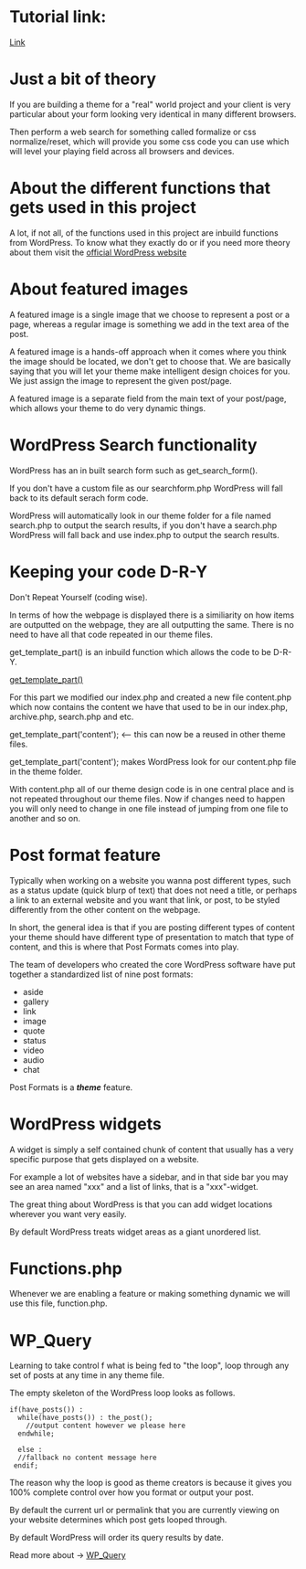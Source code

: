 # Tutorial link:
[Link](https://www.youtube.com/watch?v=8OBfr46Y0cQ&list=PLpcSpRrAaOaqMA4RdhSnnNcaqOVpX7qi5&ab_channel=LearnWebCode)

# Just a bit of theory

If you are building a theme for a "real" world project and your client is very particular about your form looking very identical
in many different browsers.

Then perform a web search for something called formalize or css normalize/reset, which will provide you some css code you can use which
will level your playing field across all browsers and devices.

# About the different functions that gets used in this project
A lot, if not all, of the functions used in this project are inbuild functions from WordPress.
To know what they exactly do or if you need more theory about them visit the [official WordPress website](https://developer.wordpress.org/reference/)

# About featured images
A featured image is a single image that we choose to represent a post or a page,
whereas a regular image is something we add in the text area of the post.

A featured image is a hands-off approach when it comes where you think the image should be located,
we don't get to choose that. We are basically saying that you will let your theme make intelligent design choices for you.
We just assign the image to represent the given post/page.

A featured image is a separate field from the main text of your post/page, which allows your theme to do very dynamic things.

# WordPress Search functionality
WordPress has an in built search form such as get_search_form().

If you don't have a custom file as our searchform.php WordPress will fall back to its default serach form code.

WordPress will automatically look in our theme folder for a file named search.php to output the search results, if you don't have
a search.php WordPress will fall back and use index.php to output the search results.

# Keeping your code D-R-Y
Don't Repeat Yourself (coding wise).

In terms of how the webpage is displayed there is a similiarity on how items are outputted on the webpage, they are
all outputting the same.
There is no need to have all that code repeated in our theme files.

get_template_part() is an inbuild function which allows the code to be D-R-Y.

[get_template_part()](https://developer.wordpress.org/reference/functions/get_template_part/)

For this part we modified our index.php and created a new file content.php which now contains the content we have
that used to be in our index.php, archive.php, search.php and etc.

get_template_part('content'); <-- this can now be a reused in other theme files.

get_template_part('content'); makes WordPress look for our content.php file in the theme folder.

With content.php all of our theme design code is in one central place and is not repeated throughout our theme files.
Now if changes need to happen you will only need to change in one file instead of jumping from one file to another and so on.

# Post format feature
Typically when working on a website you wanna post different types, such as a status update (quick blurp of text)
that does not need a title, or perhaps a link to an external website and you want that link, or post, to be styled
differently from the other content on the webpage.

In short, the general idea is that if you are posting different types of content your theme should have different type of presentation
to match that type of content, and this is where that Post Formats comes into play.

The team of developers who created the core WordPress software have put together a standardized list of nine post formats:

- aside
- gallery
- link
- image
- quote
- status
- video
- audio
- chat

Post Formats is a ***theme*** feature.

# WordPress widgets
A widget is simply a self contained chunk of content that usually has a very specific purpose that gets displayed on a website.

For example a lot of websites have a sidebar, and in that side bar you may see an area named "xxx" and a list of links, that is a "xxx"-widget.

The great thing about WordPress is that you can add widget locations wherever you want very easily.

By default WordPress treats widget areas as a giant unordered list.

# Functions.php
Whenever we are enabling a feature or making something dynamic we will use this file, function.php.

# WP_Query
Learning to take control f what is being fed to "the loop", loop through any set of posts at any time in any theme file.

The empty skeleton of the WordPress loop looks as follows.

```
if(have_posts()) :
  while(have_posts()) : the_post();
    //output content however we please here
  endwhile;

  else :
  //fallback no content message here
 endif;
 ```

 The reason why the loop is good as theme creators is because it gives you 100% complete control over how you format or
 output your post.

 By default the current url or permalink that you are currently viewing on your website determines which post gets looped through.

 By default WordPress will order its query results by date.

 Read more about -> [WP_Query](https://developer.wordpress.org/reference/classes/wp_query/)
